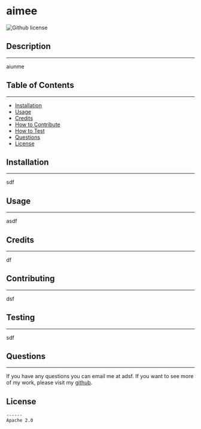 # aimee

   ![Github license](https://img.shields.io/badge/license-Apache%202.0-pink.svg)
  
  ## Description
------
  aiunme
  
  ## Table of Contents
------
- [Installation](#installation)
- [Usage](#usage)
- [Credits](#credits)
- [How to Contribute](#contributing)
- [How to Test](#testing)
- [Questions](#questions)
- [License](#license)
  
## Installation
------
sdf
  
## Usage
------
asdf
  
## Credits
------
df
  
## Contributing
------
dsf
  
## Testing
------
sdf
  
## Questions
------
If you have any questions you can email me at adsf. If you want to see more of my work, please visit my [github](http://github.com/dsf).
  
## License 

    ------
    Apache 2.0

